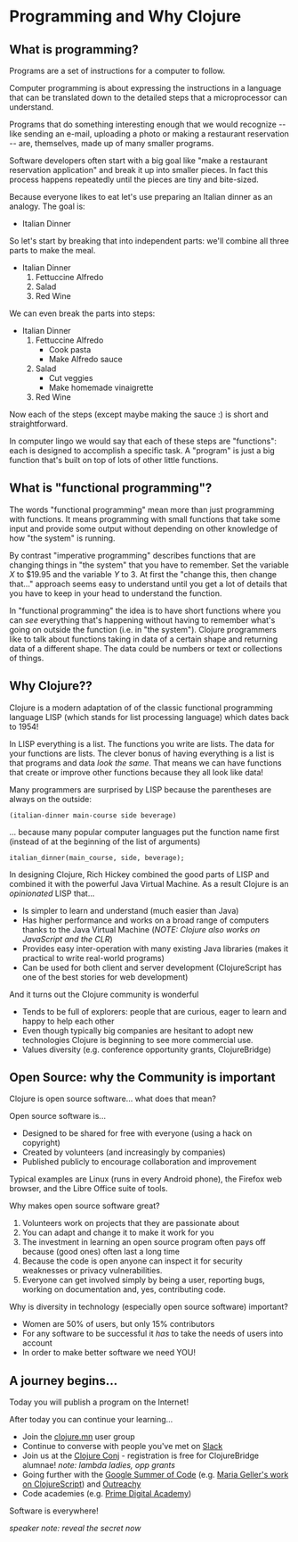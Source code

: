 Programming and Why Clojure
===========================

## What is programming?

Programs are a set of instructions for a computer to follow.

Computer programming is about expressing the instructions in
a language that can be translated down to the detailed steps that
a microprocessor can understand.

Programs that do something interesting enough that we would
recognize -- like sending an e-mail, uploading a photo or
making a restaurant reservation -- are, themselves, made up of
many smaller programs.

Software developers often start with a big goal like
"make a restaurant reservation application" and break it up
into smaller pieces. In fact this process happens repeatedly
until the pieces are tiny and bite-sized.

Because everyone likes to eat let's use preparing an Italian
dinner as an analogy. The goal is:

* Italian Dinner

So let's start by breaking that into independent parts: we'll combine all three parts to make the meal.

* Italian Dinner
  1. Fettuccine Alfredo
  1. Salad
  1. Red Wine


We can even break the parts into steps:

* Italian Dinner
  1. Fettuccine Alfredo
     * Cook pasta
     * Make Alfredo sauce
  1. Salad
     * Cut veggies
     * Make homemade vinaigrette
  1. Red Wine

Now each of the steps (except maybe making the sauce :) is short and straightforward.

In computer lingo we would say that each of these steps are "functions":
each is designed to accomplish a specific task. A "program" is just
a big function that's built on top of lots of other little functions.


## What is "functional programming"?

The words "functional programming" mean more than just programming
with functions. It means programming with small functions that
take some input and provide some output without depending on
other knowledge of how "the system" is running.

By contrast "imperative programming" describes functions that
are changing things in "the system" that you have to remember.
Set the variable *X* to $19.95 and the variable *Y* to 3.
At first the "change this, then change that..." approach
seems easy to understand until you get a lot of details that
you have to keep in your head to understand the function.

In "functional programming" the idea is to have short
functions where you can *see* everything that's happening
without having to remember what's going on outside the function
(i.e. in "the system"). Clojure programmers like to talk about
functions taking in data of a certain shape and returning
data of a different shape. The data could be numbers or text
or collections of things.

## Why Clojure??

Clojure is a modern adaptation of of the classic functional programming
language LISP (which stands for list processing language) which dates
back to 1954!

In LISP everything is a list. The functions you write are lists.
The data for your functions are lists. The clever bonus of having
everything is a list is that programs and data _look the same_.
That means we can have functions that create or improve other functions
because they all look like data!

Many programmers are surprised by LISP because the parentheses are
always on the outside:

    (italian-dinner main-course side beverage)

... because many popular computer languages put the function name
first (instead of at the beginning of the list of arguments)

    italian_dinner(main_course, side, beverage);

In designing Clojure, Rich Hickey combined the good parts of LISP
and combined it with the powerful Java Virtual Machine.
As a result Clojure is an *opinionated* LISP that...

* Is simpler to learn and understand (much easier than Java)
* Has higher performance and works on a broad range of computers thanks to the Java Virtual Machine (_NOTE: Clojure also works on JavaScript and the CLR_)
* Provides easy inter-operation with many existing Java libraries (makes it practical to write real-world programs)
* Can be used for both client and server development (ClojureScript has one of the
  best stories for web development)

And it turns out the Clojure community is wonderful
* Tends to be full of explorers: people that are curious, eager to learn and happy to help each other
* Even though typically big companies are hesitant to adopt new technologies Clojure is beginning to see more commercial use.
* Values diversity (e.g. conference opportunity grants, ClojureBridge)

## Open Source: why the Community is important

Clojure is open source software... what does that mean?

Open source software is...

* Designed to be shared for free with everyone (using a hack on copyright)
* Created by volunteers (and increasingly by companies)
* Published publicly to encourage collaboration and improvement

Typical examples are Linux (runs in every Android phone), the Firefox web browser,
and the Libre Office suite of tools.

Why makes open source software great?

1. Volunteers work on projects that they are passionate about
1. You can adapt and change it to make it work for you
1. The investment in learning an open source program often pays off because (good ones) often last a long time
1. Because the code is open anyone can inspect it for security weaknesses or privacy vulnerabilities.
1. Everyone can get involved simply by being a user, reporting bugs, working on documentation and, yes, contributing code.

Why is diversity in technology (especially open source software) important?
* Women are 50% of users, but only 15% contributors
* For any software to be successful it *has* to take the needs of users into account
* In order to make better software we need YOU!


## A journey begins...

Today you will publish a program on the Internet!

After today you can continue your learning...

* Join the [clojure.mn](http://www.meetup.com/clojuremn/) user group
* Continue to converse with people you've met on [Slack](http://clojurebridge-minneapolis.github.io/setup.html#instructions-for-all-slack)
* Join us at the [Clojure Conj](http://2016.clojure-conj.org/) - registration is free for ClojureBridge alumnae! *note: lambda ladies, opp grants*
* Going further with the [Google Summer of Code](https://developers.google.com/open-source/gsoc/) (e.g. [Maria Geller's work on ClojureScript](https://www.youtube.com/watch?v=Elg17s_nwDg)) and [Outreachy](https://www.gnome.org/outreachy/)
* Code academies (e.g. [Prime Digital Academy](https://primeacademy.io/))

Software is everywhere!

*speaker note: reveal the secret now*
